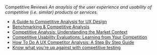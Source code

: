 Competitive Reviews
_An anaylsis of the user experience and usability of competitive (i.e. similar) products or services._

*   [A Guide to Competitive Analysis for UX Design](https://xd.adobe.com/ideas/process/user-research/guide-to-competitive-analysis-ux-design/)
*   [Benchmarking & Competitive Analysis](http://usabilitytesting.sg/user-experience-course/lesson-10-benchmarking-competitive-analysis/)
*   [Competitive Analysis: Understanding the Market Context](https://boxesandarrows.com/competitive-analysis-understanding-the-market-context/)
*   [Competitive Usability Evaluations: Learning from Your Competition](https://www.nngroup.com/articles/competitive-usability-evaluations/)
*   [How To Do A UX Competitor Analysis: A Step By Step Guide](https://usabilitygeek.com/how-to-do-ux-competitor-analysis/)
*   [Know what you’re up against with competitive testing](https://uxmastery.com/competitive-testing/)
